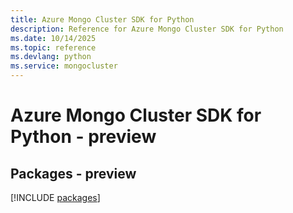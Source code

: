 ```yaml
---
title: Azure Mongo Cluster SDK for Python
description: Reference for Azure Mongo Cluster SDK for Python
ms.date: 10/14/2025
ms.topic: reference
ms.devlang: python
ms.service: mongocluster
---
```

# Azure Mongo Cluster SDK for Python - preview
## Packages - preview
[!INCLUDE [packages](mongo-cluster-index.md)]